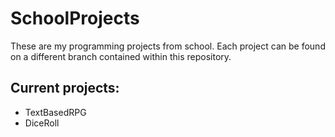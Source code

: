 # SchoolProjects
These are my programming projects from school.
Each project can be found on a different branch contained within this repository.

## Current projects:
- TextBasedRPG
- DiceRoll

